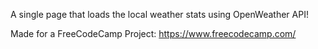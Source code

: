 A single page that loads the local weather stats using OpenWeather API!

Made for a FreeCodeCamp Project: https://www.freecodecamp.com/